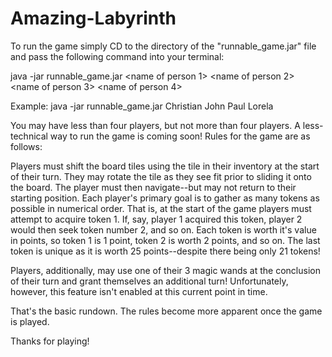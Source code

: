 # Amazing-Labyrinth
To run the game simply CD to the directory of the "runnable_game.jar" file and pass the following command into your terminal:

java -jar runnable_game.jar <name of person 1> <name of person 2> <name of person 3> <name of person 4>

Example: java -jar runnable_game.jar Christian John Paul Lorela

You may have less than four players, but not more than four players. A less-technical way to run the game is coming soon!
Rules for the game are as follows:

Players must shift the board tiles using the tile in their inventory at the start of their turn. They may rotate the tile as they see fit
prior to sliding it onto the board. The player must then navigate--but may not return to their starting position. Each player's primary goal is to 
gather as many tokens as possible in numerical order. That is, at the start of the game players must attempt to acquire token 1. If, say, player 1 
acquired this token, player 2 would then seek token number 2, and so on. Each token is worth it's value in points, so token 1 is 1 point, token 2 is 
worth 2 points, and so on. The last token is unique as it is worth 25 points--despite there being only 21 tokens!

Players, additionally, may use one of their 3 magic wands at the conclusion of their turn and grant themselves an additional turn! 
Unfortunately, however, this feature isn't enabled at this current point in time.

That's the basic rundown. The rules become more apparent once the game is played.

Thanks for playing! 
